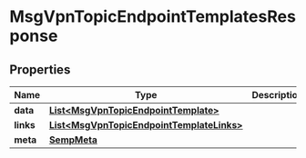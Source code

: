 

# MsgVpnTopicEndpointTemplatesResponse


## Properties

| Name | Type | Description | Notes |
|------------ | ------------- | ------------- | -------------|
|**data** | [**List&lt;MsgVpnTopicEndpointTemplate&gt;**](MsgVpnTopicEndpointTemplate.md) |  |  [optional] |
|**links** | [**List&lt;MsgVpnTopicEndpointTemplateLinks&gt;**](MsgVpnTopicEndpointTemplateLinks.md) |  |  [optional] |
|**meta** | [**SempMeta**](SempMeta.md) |  |  |



